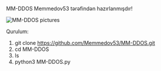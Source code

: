 MM-DDOS Memmedov53 tərəfindən hazırlanmışdır!

![MM-DDOS pictures](https://github.com/user-attachments/assets/58800fbe-c9ae-47b5-ae5e-56c5d78c86eb)

Qurulum:

1. git clone https://github.com/Memmedov53/MM-DDOS.git
2. cd MM-DDOS
3. ls
4. python3 MM-DDOS.py
